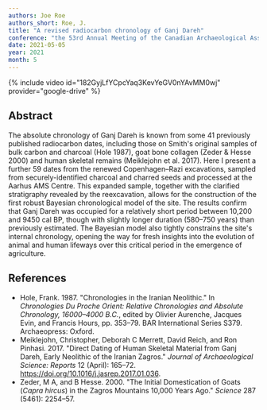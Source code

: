 ```yaml
---
authors: Joe Roe
authors_short: Roe, J.
title: "A revised radiocarbon chronology of Ganj Dareh"
conference: "the 53rd Annual Meeting of the Canadian Archaeological Association, 'Ganj Dareh Then and Now: Integrating Past and Current Research'"
date: 2021-05-05
year: 2021
month: 5
---
```


{% include video id="182GyjLfYCpcYaq3KevYeGV0nYAvMM0wj" provider="google-drive" %}

## Abstract

The absolute chronology of Ganj Dareh is known from some 41 previously published radiocarbon dates,
including those on Smith's original samples of bulk carbon and charcoal (Hole 1987), goat bone collagen (Zeder & Hesse 2000) and human skeletal remains (Meiklejohn et al. 2017).
Here I present a further 59 dates from the renewed Copenhagen–Razi excavations, sampled from securely-identified charcoal and charred seeds and processed at the Aarhus AMS Centre.
This expanded sample, together with the clarified stratigraphy revealed by the reexcavation, allows for the construction of the first robust Bayesian chronological model of the site.
The results confirm that Ganj Dareh was occupied for a relatively short period between 10,200 and 9450 cal BP, though with slightly longer duration (580–750 years) than previously estimated.
The Bayesian model also tightly constrains the site's internal chronology, opening the way for fresh insights into the evolution of animal and human lifeways over this critical period in the emergence of agriculture.

## References

* Hole, Frank. 1987. "Chronologies in the Iranian Neolithic." In *Chronologies Du Proche Orient: Relative Chronologies and Absolute Chronology, 16000–4000 B.C.*, edited by Olivier Aurenche, Jacques Evin, and Francis Hours, pp. 353–79. BAR International Series S379. Archaeopress: Oxford.
* Meiklejohn, Christopher, Deborah C Merrett, David Reich, and Ron Pinhasi. 2017. "Direct Dating of Human Skeletal Material from Ganj Dareh, Early Neolithic of the Iranian Zagros." *Journal of Archaeological Science: Reports* 12 (April): 165–72. https://doi.org/10.1016/j.jasrep.2017.01.036.
* Zeder, M A, and B Hesse. 2000. "The Initial Domestication of Goats (*Capra hircus*) in the Zagros Mountains 10,000 Years Ago." *Science* 287 (5461): 2254–57.

